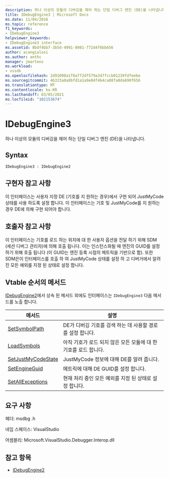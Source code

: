 ```yaml
---
description: 하나 이상의 모듈의 디버깅을 제어 하는 단일 디버그 엔진 (DE)을 나타냅니다.
title: IDebugEngine3 | Microsoft Docs
ms.date: 11/04/2016
ms.topic: reference
f1_keywords:
- IDebugEngine3
helpviewer_keywords:
- IDebugEngine3 interface
ms.assetid: 8bdf4bb7-3b5d-4991-8981-772d4f6bb656
author: acangialosi
ms.author: anthc
manager: jmartens
ms.workload:
- vssdk
ms.openlocfilehash: 2d91098a1f0a7f2df579a347fccb01239fdfeebe
ms.sourcegitcommit: 4b323a8a8bfd1a1a9e84f4b4ca88fa8da690f656
ms.translationtype: MT
ms.contentlocale: ko-KR
ms.lasthandoff: 03/05/2021
ms.locfileid: "102153674"
---
```

# <a name="idebugengine3"></a>IDebugEngine3
하나 이상의 모듈의 디버깅을 제어 하는 단일 디버그 엔진 (DE)을 나타냅니다.

## <a name="syntax"></a>Syntax

```
IDebugEngine3 : IDebugEngine2
```

## <a name="notes-for-implementers"></a>구현자 참고 사항
 이 인터페이스는 사용자 지정 DE (기호를 지 원하는 경우)에서 구현 되어 JustMyCode 상태를 사용 하도록 설정 합니다. 이 인터페이스는 기호 및 JustMyCode를 지 원하는 경우 DE에 의해 구현 되어야 합니다.

## <a name="notes-for-callers"></a>호출자 참고 사항
 이 인터페이스는 기호를 로드 하는 위치에 대 한 사용자 옵션을 전달 하기 위해 SDM (세션 디버그 관리자)에 의해 호출 됩니다. 이는 인스턴스화될 때 엔진의 GUID를 설정 하기 위해 호출 됩니다 (이 GUID는 엔진 등록 시점의 메트릭을 기반으로 함). 또한 SDM은이 인터페이스를 호출 하 여 JustMyCode 상태를 설정 하 고 디버거에서 알려진 모든 예외를 지정 된 상태로 설정 합니다.

## <a name="methods-in-vtable-order"></a>Vtable 순서의 메서드
 [IDebugEngine2](../../../extensibility/debugger/reference/idebugengine2.md)에서 상속 된 메서드 외에도 인터페이스는 `IDebugEngine3` 다음 메서드를 노출 합니다.

|메서드|설명|
|------------|-----------------|
|[SetSymbolPath](../../../extensibility/debugger/reference/idebugengine3-setsymbolpath.md)|DE가 디버깅 기호를 검색 하는 데 사용할 경로를 설정 합니다.|
|[LoadSymbols](../../../extensibility/debugger/reference/idebugengine3-loadsymbols.md)|아직 기호가 로드 되지 않은 모든 모듈에 대 한 기호를 로드 합니다.|
|[SetJustMyCodeState](../../../extensibility/debugger/reference/idebugengine3-setjustmycodestate.md)|JustMyCode 정보에 대해 DE를 알려 줍니다.|
|[SetEngineGuid](../../../extensibility/debugger/reference/idebugengine3-setengineguid.md)|메트릭에 대해 DE GUID를 설정 합니다.|
|[SetAllExceptions](../../../extensibility/debugger/reference/idebugengine3-setallexceptions.md)|현재 처리 중인 모든 예외를 지정 된 상태로 설정 합니다.|

## <a name="requirements"></a>요구 사항
 헤더: msdbg .h

 네임 스페이스: VisualStudio

 어셈블리: Microsoft.VisualStudio.Debugger.Interop.dll

## <a name="see-also"></a>참고 항목
- [IDebugEngine2](../../../extensibility/debugger/reference/idebugengine2.md)
